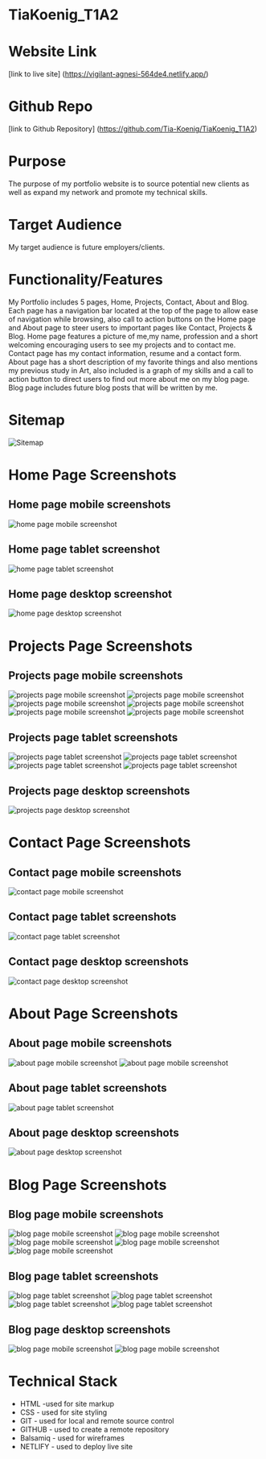 # TiaKoenig_T1A2

# **Website Link**

[link to live site] (https://vigilant-agnesi-564de4.netlify.app/)

# **Github Repo**

[link to Github Repository] (https://github.com/Tia-Koenig/TiaKoenig_T1A2)

# **Purpose**

The purpose of my portfolio website is to source potential new clients as well as expand my network and promote my technical skills.

# **Target Audience**

My target audience is future employers/clients.

# **Functionality/Features**

My Portfolio includes 5 pages, Home, Projects, Contact, About and Blog. Each page has a navigation bar located at the top of the page to allow ease of navigation while browsing, also call to action buttons on the Home page and About page to steer users to important pages like Contact, Projects & Blog. Home page features a picture of me,my name, profession and a short welcoming encouraging users to see my projects and to contact me. Contact page has my contact information, resume and a contact form. About page has a short description of my favorite things and also mentions my previous study in Art, also included is a graph of my skills and a call to action button to direct users to find out more about me on my blog page. Blog page includes future blog posts that will be written by me.

# **Sitemap**

![Sitemap](./docs/sitemap.png)

# **Home Page Screenshots**

## Home page mobile screenshots

![home page mobile screenshot](./docs/home-page-mobile.PNG)

## Home page tablet screenshot

![home page tablet screenshot](./docs/home-page-tablet.png)

## Home page desktop screenshot

![home page desktop screenshot](./docs/home-page-desktop.png)

# **Projects Page Screenshots**

## Projects page mobile screenshots

![projects page mobile screenshot](./docs/project-page-mobile1.png)
![projects page mobile screenshot](./docs/project-page-mobile2.png)
![projects page mobile screenshot](./docs/project-page-mobile3.png)
![projects page mobile screenshot](./docs/project-page-mobile4.png)
![projects page mobile screenshot](./docs/project-page-mobile5.png)
![projects page mobile screenshot](./docs/project-page-mobile6.png)

## Projects page tablet screenshots

![projects page tablet screenshot](./docs/project-page-tablet1.png)
![projects page tablet screenshot](./docs/project-page-tablet2.png)
![projects page tablet screenshot](./docs/project-page-tablet3.png)
![projects page tablet screenshot](./docs/project-page-tablet4.png)

## Projects page desktop screenshots

![projects page desktop screenshot](./docs/project-page-desktop.png)

# **Contact Page Screenshots**

## Contact page mobile screenshots

![contact page mobile screenshot](./docs/contact-page-mobile.png)

## Contact page tablet screenshots

![contact page tablet screenshot](./docs/contact-page-tablet.png)

## Contact page desktop screenshots

![contact page desktop screenshot](./docs/contact-page-desktop.png)

# **About Page Screenshots**

## About page mobile screenshots

![about page mobile screenshot](./docs/aboutme-page-mobile1.png)
![about page mobile screenshot](./docs/aboutme-page-mobile2.png)

## About page tablet screenshots

![about page tablet screenshot](./docs/aboutme-page-tablet.png)

## About page desktop screenshots

![about page desktop screenshot](./docs/aboutme-page-desktop.png)

# **Blog Page Screenshots**

## Blog page mobile screenshots

![blog page mobile screenshot](./docs/blog-page-mobile1.png)
![blog page mobile screenshot](./docs/blog-page-mobile2.png)
![blog page mobile screenshot](./docs/blog-page-mobile3.png)
![blog page mobile screenshot](./docs/blog-page-mobile4.png)
![blog page mobile screenshot](./docs/blog-page-mobile5.png)

## Blog page tablet screenshots

![blog page tablet screenshot](./docs/blog-page-tablet1.png)
![blog page tablet screenshot](./docs/blog-page-tablet2.png)
![blog page tablet screenshot](./docs/blog-page-tablet3.png)
![blog page tablet screenshot](./docs/blog-page-tablet4.png)

## Blog page desktop screenshots

![blog page mobile screenshot](./docs/blog-page-desktop1.png)
![blog page mobile screenshot](./docs/blog-page-desktop2.png)

# **Technical Stack**

- HTML -used for site markup 
- CSS - used for site styling
- GIT - used for local and remote source control
- GITHUB - used to create a remote repository
- Balsamiq - used for wireframes
- NETLIFY - used to deploy live site
